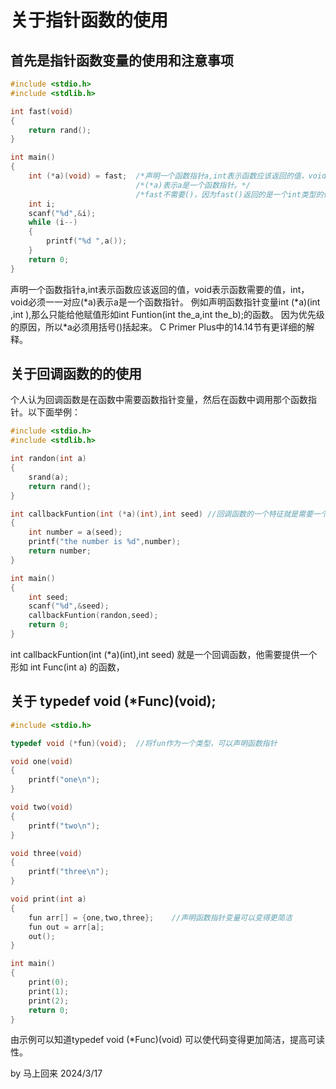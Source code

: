 # 关于指针函数的使用

## 首先是指针函数变量的使用和注意事项
```c
#include <stdio.h>
#include <stdlib.h>

int fast(void)
{
    return rand();
}

int main()
{
    int (*a)(void) = fast;  /*声明一个函数指针a,int表示函数应该返回的值，void表示函数需要的值，int，void必须一一对*/
                            /*(*a)表示a是一个函数指针。*/
                            /*fast不需要()，因为fast()返回的是一个int类型的值*/
    int i;
    scanf("%d",&i);
    while (i--)
    {
        printf("%d ",a());
    }
    return 0;
}
```

声明一个函数指针a,int表示函数应该返回的值，void表示函数需要的值，int，void必须一一对应(*a)表示a是一个函数指针。
例如声明函数指针变量int (\*a)(int ,int ),那么只能给他赋值形如int Funtion(int the_a,int the_b);的函数。
因为优先级的原因，所以\*a必须用括号()括起来。    C Primer Plus中的14.14节有更详细的解释。


## 关于回调函数的的使用

个人认为回调函数是在函数中需要函数指针变量，然后在函数中调用那个函数指针。以下面举例：

```c
#include <stdio.h>
#include <stdlib.h>

int randon(int a)
{
    srand(a);
    return rand();
}

int callbackFuntion(int (*a)(int),int seed) //回调函数的一个特征就是需要一个指针函数变量
{
    int number = a(seed);
    printf("the number is %d",number);
    return number;
}

int main()
{
    int seed;
    scanf("%d",&seed);
    callbackFuntion(randon,seed);
    return 0;
}
```
int callbackFuntion(int (*a)(int),int seed) 就是一个回调函数，他需要提供一个形如 int Func(int a) 的函数，

## 关于 typedef void (*Func)(void);

```c
#include <stdio.h>

typedef void (*fun)(void);  //将fun作为一个类型，可以声明函数指针

void one(void)
{
    printf("one\n");
}

void two(void)
{
    printf("two\n");
}

void three(void)
{
    printf("three\n");
}

void print(int a)
{
    fun arr[] = {one,two,three};    //声明函数指针变量可以变得更简洁
    fun out = arr[a];
    out();
}

int main()
{
    print(0);
    print(1);
    print(2);
    return 0;
}
```
由示例可以知道typedef void (*Func)(void) 可以使代码变得更加简洁，提高可读性。


by 马上回来
2024/3/17